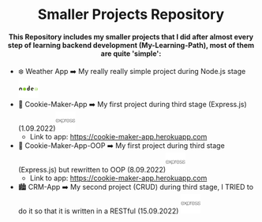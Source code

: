 <h1 align="center">Smaller Projects Repository</h1>
<h4 align="center">This Repository includes my smaller projects that I did after almost every step of learning backend development (My-Learning-Path), most of them are quite 'simple':
</h4>

- ❄️ Weather App ➡️ My really really simple project during Node.js stage <img src="https://raw.githubusercontent.com/devicons/devicon/master/icons/nodejs/nodejs-original-wordmark.svg" alt="nodejs" width="40" height="40"/>
- 🍪 Cookie-Maker-App ➡️ My first project during third stage (Express.js) (1.09.2022)<img src="https://raw.githubusercontent.com/devicons/devicon/master/icons/express/express-original-wordmark.svg" alt="express" width="40" height="40"/>
    - Link to app: https://cookie-maker-app.herokuapp.com
- 🍪 Cookie-Maker-App-OOP ➡️ My first project during third stage (Express.js) but rewritten to OOP (8.09.2022)<img src="https://raw.githubusercontent.com/devicons/devicon/master/icons/express/express-original-wordmark.svg" alt="express" width="40" height="40"/>
    - Link to app: https://cookie-maker-app.herokuapp.com
- 🏙 CRM-App ➡️ My second project (CRUD) during third stage, I TRIED to do it so that it is written in a RESTful (15.09.2022) <img src="https://raw.githubusercontent.com/devicons/devicon/master/icons/express/express-original-wordmark.svg" alt="express" width="40" height="40"/>
